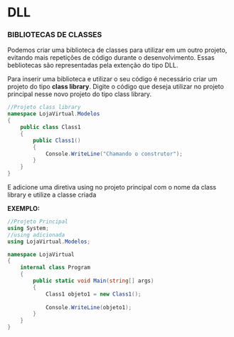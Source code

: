 # DLL

### BIBLIOTECAS DE CLASSES

Podemos criar uma biblioteca de classes para utilizar em um outro projeto, evitando mais repetições de código durante o desenvolvimento. Essas bebliotecas são representadas pela extenção do tipo DLL.

Para inserir uma biblioteca e utilizar o seu código é necessário criar um projeto do tipo **class library**.  Digite o código que deseja utilizar no projeto principal nesse novo projeto do tipo class library.

```csharp
//Projeto class library
namespace LojaVirtual.Modelos
{
    public class Class1
    {
        public Class1()
        {
            Console.WriteLine("Chamando o construtor");
        }
    }
}
```

E adicione uma diretiva using no projeto principal com o nome da class library e utilize a classe criada

**EXEMPLO:**

```csharp
//Projeto Principal
using System;
//using adicionada
using LojaVirtual.Modelos;

namespace LojaVirtual
{
    internal class Program
    {
        public static void Main(string[] args)
        {
            Class1 objeto1 = new Class1();
            
            Console.WriteLine(objeto1);
        }
    }
}

```